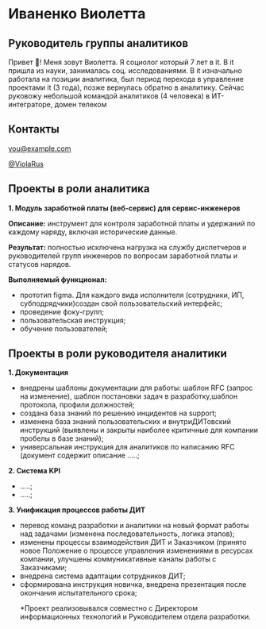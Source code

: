 <div class="header__text-box row">
    <div class="header__text">
        <h1 class="heading-primary">
        <!-- ФИО-->
        <span>Иваненко Виолетта</span>
        <!-- должность--> 
        <h2>Руководитель группы аналитиков</h2>
        <p>
        Привет 👋! Меня зовут Виолетта. Я социолог который 7 лет в it. В it пришла из науки, занималась соц. исследованиями. В it изначально работала на позиции аналитика, был период перехода в управление проектами it (3 года), позже вернулась обратно в аналитику. Сейчас руковожу небольшой командой аналитиков (4 человека) в ИТ-интеграторе, домен телеком      
        <section class="contact" id="contact">
        <div class="row">
        <h2>Контакты</h2>
        <div class="contact__info">
        <a href="mailto:you@example.com" class="btn">you@example.com</a>
        <p>
        <a href="mailto:@ViolaRus" class="btn">@ViolaRus</a>    
        </div>
        </div>
        </section>
        <!-- Описание проеков в роли аналитики--> 
        <h2>Проекты в роли аналитика</h2>
        <p>
        <strong>1. Модуль заработной платы (веб-сервис) для сервис-инженеров</strong>
        </p>
        <strong>Описание:</strong> инструмент для контроля заработной платы и удержаний по каждому наряду, включая исторические данные. 
        </p>
        <strong>Результат:</strong> полностью исключена нагрузка на службу диспетчеров и руководителей групп инженеров по вопросам заработной платы и статусов нарядов.
        </p>
        <strong>Выполняемый функционал:</strong>
        <ul class="Выполняемый функционал">
        <li>прототип figma. Для каждого вида исполнителя (сотрудники, ИП, субподрядчики)создан свой пользовательский интерфейс;</li>
        <li>проведение фоку-групп;</li>
        <li>пользовательская инструкция;</li>
        <li>обучение пользователей;</li>
    </ul>
        </p>
       <!-- Описание проеков в роли руководителя аналитики--> 
        <h2>Проекты в роли руководителя аналитики</h2>
        <p>
        <strong>1. Документация</strong>
        <ul class="Результаты">
        <li>внедрены шаблоны документации для работы: шаблон RFC (запрос на изменение), шаблон постановки задач в разработку,шаблон протокола, профили должностей;</li>
        <li>создана база знаний по решению инцидентов на support;</li>
        <li>изменена база знаний пользовательских и внутриДИТовский инструкций (выявлены и закрыты наиболее критичные для компании пробелы в базе знаний);</li>     
        <li>универсальная инструкция для аналитиков по написанию RFC (документ содержит описание .....;</li>
        </ul>
        <p>
        <strong>2. Cистема KPI</strong>
        <ul class="Результаты">
        <li>.....;</li>
        <li>.....;</li>
        </ul>
        <p>
        <strong>3. Унификация процессов работы ДИТ</strong>
        <ul class="Результаты">    
        <li>перевод команд разработки и аналитики на новый формат работы над задачами (изменена последовательность, логика этапов);</li>
        <li>изменены процессы взаимодействия ДИТ и Заказчиком (принято новое Положение о процессе управления изменениями в ресурсах компании, улучшены коммуникативные каналы работы с Заказчиками;</li>
        <li>внедрена система адаптации сотрудников ДИТ;</li>
        <li>сформирована инструкция новичка, внедрена презентация после окончания испытательного срока;</li>
        <p>*Проект реализовывался совместно с Директором информационных технологий и Руководителем отдела разработки. 
        <p>
            
      
